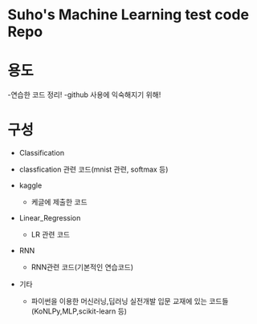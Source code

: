 Suho's Machine Learning test code Repo
==

# 용도
-연습한 코드 정리!
-github 사용에 익숙해지기 위해!

# 구성
- Classification
 + classfication 관련 코드(mnist 관련, softmax 등)
 
- kaggle
  + 케글에 제출한 코드
 
- Linear_Regression
  + LR 관련 코드
 
- RNN
  + RNN관련 코드(기본적인 연습코드)
 
- 기타
  + 파이썬을 이용한 머신러닝,딥러닝 실전개발 입문 교재에 있는 코드들(KoNLPy,MLP,scikit-learn 등)
